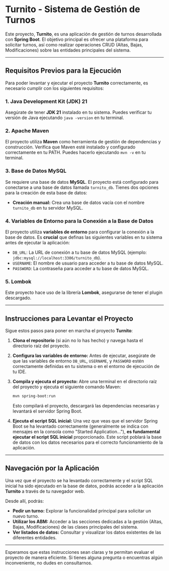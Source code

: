 # Turnito - Sistema de Gestión de Turnos

Este proyecto, **Turnito**, es una aplicación de gestión de turnos desarrollada con **Spring Boot**. El objetivo principal es ofrecer una plataforma para solicitar turnos, así como realizar operaciones CRUD (Altas, Bajas, Modificaciones) sobre las entidades principales del sistema.

---

## Requisitos Previos para la Ejecución

Para poder levantar y ejecutar el proyecto **Turnito** correctamente, es necesario cumplir con los siguientes requisitos:

### 1. Java Development Kit (JDK) 21

Asegúrate de tener **JDK 21** instalado en tu sistema. Puedes verificar tu versión de Java ejecutando `java -version` en tu terminal.

### 2. Apache Maven

El proyecto utiliza **Maven** como herramienta de gestión de dependencias y construcción. Verifica que Maven esté instalado y configurado correctamente en tu PATH. Puedes hacerlo ejecutando `mvn -v` en tu terminal.

### 3. Base de Datos MySQL

Se requiere una base de datos **MySQL**. El proyecto está configurado para conectarse a una base de datos llamada `turnito_db`. Tienes dos opciones para la creación de esta base de datos:

* **Creación manual:** Crea una base de datos vacía con el nombre `turnito_db` en tu servidor MySQL.

### 4. Variables de Entorno para la Conexión a la Base de Datos

El proyecto utiliza **variables de entorno** para configurar la conexión a la base de datos. Es **crucial** que definas las siguientes variables en tu sistema antes de ejecutar la aplicación:

* `DB_URL`: La URL de conexión a tu base de datos MySQL (ejemplo: `jdbc:mysql://localhost:3306/turnito_db`).
* `USERNAME`: El nombre de usuario para acceder a tu base de datos MySQL.
* `PASSWORD`: La contraseña para acceder a tu base de datos MySQL.

### 5. Lombok

Este proyecto hace uso de la librería **Lombok**, asegurarse de tener el plugin descargado.

---

## Instrucciones para Levantar el Proyecto

Sigue estos pasos para poner en marcha el proyecto **Turnito**:

1.  **Clona el repositorio** (si aún no lo has hecho) y navega hasta el directorio raíz del proyecto.

2.  **Configura las variables de entorno:** Antes de ejecutar, asegúrate de que las variables de entorno `DB_URL`, `USERNAME`, y `PASSWORD` estén correctamente definidas en tu sistema o en el entorno de ejecución de tu IDE.

3.  **Compila y ejecuta el proyecto:** Abre una terminal en el directorio raíz del proyecto y ejecuta el siguiente comando Maven:

    ```bash
    mvn spring-boot:run
    ```

    Esto compilará el proyecto, descargará las dependencias necesarias y levantará el servidor Spring Boot.

4.  **Ejecuta el script SQL inicial:** Una vez que veas que el servidor Spring Boot se ha levantado correctamente (generalmente se indica con mensajes en la consola como "Started Application..."), **es fundamental ejecutar el script SQL inicial** proporcionado. Este script poblará la base de datos con los datos necesarios para el correcto funcionamiento de la aplicación.


---

## Navegación por la Aplicación

Una vez que el proyecto se ha levantado correctamente y el script SQL inicial ha sido ejecutado en la base de datos, podrás acceder a la aplicación **Turnito** a través de tu navegador web.

Desde allí, podrás:

* **Pedir un turno:** Explorar la funcionalidad principal para solicitar un nuevo turno.
* **Utilizar los ABM:** Acceder a las secciones dedicadas a la gestión (Altas, Bajas, Modificaciones) de las clases principales del sistema.
* **Ver listados de datos:** Consultar y visualizar los datos existentes de las diferentes entidades.

---

Esperamos que estas instrucciones sean claras y te permitan evaluar el proyecto de manera eficiente. Si tienes alguna pregunta o encuentras algún inconveniente, no dudes en consultarnos.

